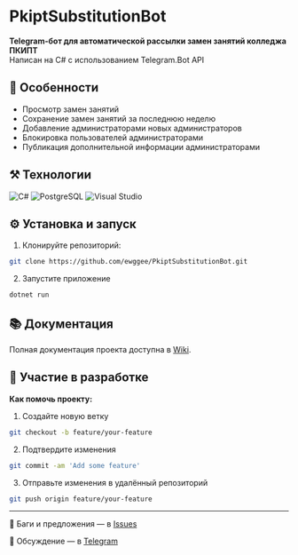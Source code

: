# PkiptSubstitutionBot

**Telegram-бот для автоматической рассылки замен занятий колледжа ПКИПТ**  
Написан на C# с использованием Telegram.Bot API

## 🚀 Особенности
- Просмотр замен занятий
- Сохранение замен занятий за последнюю неделю
- Добавление администраторами новых администраторов
- Блокировка пользователей администраторами
- Публикация дополнительной информации администраторами

## ⚒️ Технологии
![C#](https://cdn.iconscout.com/icon/free/png-512/free-csharp-logo-icon-download-in-svg-png-gif-file-formats--programming-langugae-language-pack-logos-icons-1175241.png?f=webp&w=64)
![PostgreSQL](https://cdn.iconscout.com/icon/free/png-512/free-postgresql-logo-icon-download-in-svg-png-gif-file-formats--brand-development-tools-pack-logos-icons-226047.png?f=webp&w=64)
![Visual Studio](https://cdn.iconscout.com/icon/free/png-512/free-visual-logo-icon-download-in-svg-png-gif-file-formats--studio-brand-development-tools-pack-logos-icons-226058.png?f=webp&w=64)

## ⚙️ Установка и запуск
1. Клонируйте репозиторий:
```bash
git clone https://github.com/ewggee/PkiptSubstitutionBot.git
```

2. Запустите приложение
```bash
dotnet run
```

## 📚 Документация
Полная документация проекта доступна в [Wiki](https://github.com/ewggee/PkiptSubstitutionBot/wiki).

## 🤝 Участие в разработке

**Как помочь проекту:**

1. Создайте новую ветку
```bash
git checkout -b feature/your-feature
```

2. Подтвердите изменения
```bash
git commit -am 'Add some feature'
```

3. Отправьте изменения в удалённый репозиторий
```bash
git push origin feature/your-feature
```

---

🐞 Баги и предложения — в [Issues](https://github.com/ewggee/PkiptSubstitutionBot/issues)

💬 Обсуждение — в [Telegram](https://t.me/ewggee) 
